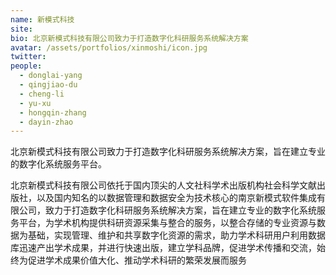 ```yaml
---
name: 新模式科技
site: 
bio: 北京新模式科技有限公司致力于打造数字化科研服务系统解决方案
avatar: /assets/portfolios/xinmoshi/icon.jpg
twitter: 
people:
  - donglai-yang
  - qingjiao-du
  - cheng-li
  - yu-xu
  - hongqin-zhang
  - dayin-zhao
---
```

北京新模式科技有限公司致力于打造数字化科研服务系统解决方案，旨在建立专业的数字化系统服务平台。

北京新模式科技有限公司依托于国内顶尖的人文社科学术出版机构社会科学文献出版社，以及国内知名的以数据管理和数据安全为技术核心的南京新模式软件集成有限公司，致力于打造数字化科研服务系统解决方案，旨在建立专业的数字化系统服务平台，为学术机构提供科研资源采集与整合的服务，以整合存储的专业资源与数据为基础，实现管理、维护和共享数字化资源的需求，助力学术科研用户利用数据库迅速产出学术成果，并进行快速出版，建立学科品牌，促进学术传播和交流，始终为促进学术成果价值大化、推动学术科研的繁荣发展而服务

